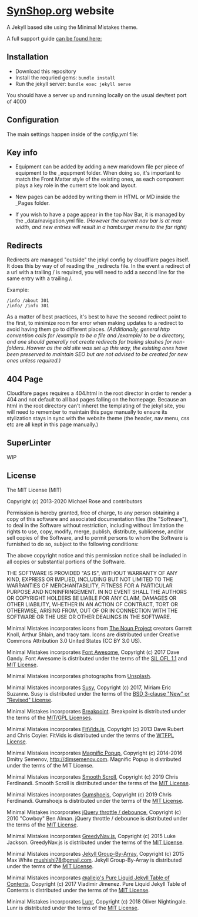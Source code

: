 # [SynShop.org](https://synshop.org/) website


A Jekyll based site using the Minimal Mistakes theme.

A full support guide [can be found here:](https://mmistakes.github.io/minimal-mistakes/docs/quick-start-guide/)


## Installation

- Download this repository
- Install the requried gems: `bundle install`
- Run the jekyll server: `bundle exec jekyll serve`

You should have a server up and running locally on the usual dev/test port of 4000

## Configuration

The main settings happen inside of the _config.yml_ file:

## Key info

- Equipment can be added by adding a new markdown file per piece of equipment to the \_equpment folder. When doing so, it's important to match the Front Matter style of the existing ones, as each component plays a key role in the current site look and layout.

- New pages can be added by writing them in HTML or MD inside the \_Pages folder.

- If you wish to have a page appear in the top Nav Bar, it is managed by the \_data/navigation.yml file. _(However the current nav bar is at max width, and new entries will result in a hamburger menu to the far right)_

## Redirects

Redirects are managed "outside" the jekyl config by cloudflare pages itself. It does this by way of of reading the \_redirects file. In the event a redirect of a url with a trailing / is required, you will need to add a second line for the same entry with a trailing /.

Example:
```
/info /about 301
/info/ /info 301
```
As a matter of best practices, it's best to have the second redirect point to the first, to minimize room for error when making updates to a redirect to avoid having them go to different places. _(Additionally, general http convention calls for /example to be a file and /example/ to be a directory, and one should generally not create redirects for trailing slashes for non-folders. Howver as the old site was set up this way, the existing ones have been preserved to maintain SEO but are not advised to be created for new ones unless required.)_

## 404 Page
Cloudlfare pages requires a 404.html in the root director in order to render a 404 and not default to all bad pages falling on the homepage. Because an html in the root directory can't inheret the templating of the jekyl site, you will need to remember to maintain this page manually to ensure its stylization stays in sync with the website theme (the header, nav menu, css etc are all kept in this page manually.)

## SuperLinter
WIP

## License

The MIT License (MIT)

Copyright (c) 2013-2020 Michael Rose and contributors

Permission is hereby granted, free of charge, to any person obtaining a copy
of this software and associated documentation files (the "Software"), to deal
in the Software without restriction, including without limitation the rights
to use, copy, modify, merge, publish, distribute, sublicense, and/or sell
copies of the Software, and to permit persons to whom the Software is
furnished to do so, subject to the following conditions:

The above copyright notice and this permission notice shall be included in all
copies or substantial portions of the Software.

THE SOFTWARE IS PROVIDED "AS IS", WITHOUT WARRANTY OF ANY KIND, EXPRESS OR
IMPLIED, INCLUDING BUT NOT LIMITED TO THE WARRANTIES OF MERCHANTABILITY,
FITNESS FOR A PARTICULAR PURPOSE AND NONINFRINGEMENT. IN NO EVENT SHALL THE
AUTHORS OR COPYRIGHT HOLDERS BE LIABLE FOR ANY CLAIM, DAMAGES OR OTHER
LIABILITY, WHETHER IN AN ACTION OF CONTRACT, TORT OR OTHERWISE, ARISING FROM,
OUT OF OR IN CONNECTION WITH THE SOFTWARE OR THE USE OR OTHER DEALINGS IN THE
SOFTWARE.

Minimal Mistakes incorporates icons from [The Noun Project](https://thenounproject.com/)
creators Garrett Knoll, Arthur Shlain, and tracy tam.
Icons are distributed under Creative Commons Attribution 3.0 United States (CC BY 3.0 US).

Minimal Mistakes incorporates [Font Awesome](http://fontawesome.io/),
Copyright (c) 2017 Dave Gandy.
Font Awesome is distributed under the terms of the [SIL OFL 1.1](http://scripts.sil.org/OFL)
and [MIT License](http://opensource.org/licenses/MIT).

Minimal Mistakes incorporates photographs from [Unsplash](https://unsplash.com).

Minimal Mistakes incorporates [Susy](http://susy.oddbird.net/),
Copyright (c) 2017, Miriam Eric Suzanne.
Susy is distributed under the terms of the [BSD 3-clause "New" or "Revised" License](https://opensource.org/licenses/BSD-3-Clause).

Minimal Mistakes incorporates [Breakpoint](http://breakpoint-sass.com/).
Breakpoint is distributed under the terms of the [MIT/GPL Licenses](http://opensource.org/licenses/MIT).

Minimal Mistakes incorporates [FitVids.js](https://github.com/davatron5000/FitVids.js/),
Copyright (c) 2013 Dave Rubert and Chris Coyier.
FitVids is distributed under the terms of the [WTFPL License](http://www.wtfpl.net/).

Minimal Mistakes incorporates [Magnific Popup](http://dimsemenov.com/plugins/magnific-popup/),
Copyright (c) 2014-2016 Dmitry Semenov, http://dimsemenov.com.
Magnific Popup is distributed under the terms of the MIT License.

Minimal Mistakes incorporates [Smooth Scroll](http://github.com/cferdinandi/smooth-scroll),
Copyright (c) 2019 Chris Ferdinandi.
Smooth Scroll is distributed under the terms of the [MIT License](http://opensource.org/licenses/MIT).

Minimal Mistakes incorporates [Gumshoejs](http://github.com/cferdinandi/gumshoe),
Copyright (c) 2019 Chris Ferdinandi.
Gumshoejs is distributed under the terms of the [MIT License](http://opensource.org/licenses/MIT).

Minimal Mistakes incorporates [jQuery throttle / debounce](http://benalman.com/projects/jquery-throttle-debounce-plugin/),
Copyright (c) 2010 "Cowboy" Ben Alman.
jQuery throttle / debounce is distributed under the terms of the [MIT License](http://opensource.org/licenses/MIT).

Minimal Mistakes incorporates [GreedyNav.js](https://github.com/lukejacksonn/GreedyNav),
Copyright (c) 2015 Luke Jackson.
GreedyNav.js is distributed under the terms of the [MIT License](http://opensource.org/licenses/MIT).

Minimal Mistakes incorporates [Jekyll Group-By-Array](https://github.com/mushishi78/jekyll-group-by-array),
Copyright (c) 2015 Max White <mushishi78@gmail.com>.
Jekyll Group-By-Array is distributed under the terms of the [MIT License](http://opensource.org/licenses/MIT).

Minimal Mistakes incorporates [@allejo's Pure Liquid Jekyll Table of Contents](https://allejo.io/blog/a-jekyll-toc-in-liquid-only/),
Copyright (c) 2017 Vladimir Jimenez.
Pure Liquid Jekyll Table of Contents is distributed under the terms of the [MIT License](http://opensource.org/licenses/MIT).

Minimal Mistakes incorporates [Lunr](http://lunrjs.com),
Copyright (c) 2018 Oliver Nightingale.
Lunr is distributed under the terms of the [MIT License](http://opensource.org/licenses/MIT).